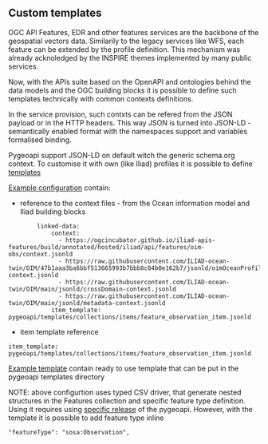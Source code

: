 ## Custom templates

OGC API Features, EDR and other features services are the backbone of the geospatial vectors data.
Similarily to the legacy services like WFS, each feature can be extended by the profile definition.
This mechanism was already acknoledged by the INSPIRE themes implemented by many public services.

Now, with the APIs suite based on the OpenAPI and ontologies behind the data models and the OGC building blocks it is possible to define such templates technically with common contexts definitions.

In the service provision, such contxts can be refered from the JSON payload or in the HTTP headers.
This way JSON is turned into JSON-LD - semantically enabled format with the namespaces support and variables formalised binding.

Pygeoapi support JSON-LD on default witch the generic schema.org context.
To customise it with own (like Iliad) profiles it is possible to define [templates](https://docs.pygeoapi.io/en/latest/html-templating.html)

[Example configuration](./pygeoapi-EDR-observations.yml) contain:

* reference to the context files - from the Ocean information model and Iliad building blocks
```
        linked-data:
            context:
              - https://ogcincubator.github.io/iliad-apis-features/build/annotated/hosted/iliad/api/features/oim-obs/context.jsonld
              - https://raw.githubusercontent.com/ILIAD-ocean-twin/OIM/47b1aaa3ba6bbf513665993b7bbb8c04b0e162b7/jsonld/oimOceanProfile-context.jsonld
              - https://raw.githubusercontent.com/ILIAD-ocean-twin/OIM/main/jsonld/crossDomain-context.jsonld
              - https://raw.githubusercontent.com/ILIAD-ocean-twin/OIM/main/jsonld/metadata-context.jsonld
            item_template: pygeoapi/templates/collections/items/feature_observation_item.jsonld
```
* item template reference
```
item_template: pygeoapi/templates/collections/items/feature_observation_item.jsonld
```

[Example template](./feature_observation_item.jsonld) contain ready to use template that can be put in the pygeoapi templates directory

NOTE: above configurtion uses typed CSV driver, that generate nested structures in the Features collection and specific feature type definition. Using it requires using [specific release](https://github.com/pzaborowski/pygeoapi/tree/csv_typed_provider) of the pygeoapi. However, with the template it is possible to add feature type inline

```
"featureType": "sosa:Observation",
```
